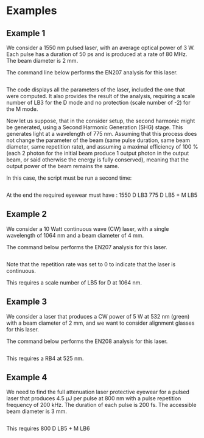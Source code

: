 # Examples

## Example 1

We consider a 1550 nm pulsed laser, with an average optical power of 3 W. Each pulse has a duration of 50 ps and is produced at a rate of 80 MHz. The beam diameter is 2 mm.

The command line below performs the EN207 analysis for this laser.

```{command-output} lasersafety -w 1550e-9 -p 3 -r 80e6 -t 50e-12 -d 2e-3 en207
```

The code displays all the parameters of the laser, included the one that were computed. It also provides the result of the analysis, requiring a scale number of LB3 for the D mode and no protection (scale number of -2) for the M mode.

Now let us suppose, that in the consider setup, the second harmonic might be generated, using a Second Harmonic Generation (SHG) stage. This generates light at a wavelength of 775 nm. Assuming that this process does not change the parameter of the beam (same pulse duration, same beam diameter, same repetition rate), and assuming a maximal efficiency of 100 % (each 2 photon for the initial beam produce 1 output photon in the output beam, or said otherwise the energy is fully conserved), meaning that the output power of the beam remains the same.

In this case, the script must be run a second time:

```{command-output} lasersafety -w 775e-9 -p 3 -r 80e6 -t 50e-12 -d 2e-3 en207
```

At the end the required eyewear must have : 
1550 D LB3
775 D LB5 + M LB5

## Example 2

We consider a 10 Watt continuous wave (CW) laser, with a single wavelength of 1064 nm and a beam diameter of 4 mm.

The command below performs the EN207 analysis for this laser.

```{command-output} lasersafety -w 1064e-9 -p 10 -r 0 -d 4e-3 en207
```

Note that the repetition rate was set to 0 to indicate that the laser is continuous.

This requires a scale number of LB5 for D at 1064 nm.

## Example 3

We consider a laser that produces a CW power of 5 W at 532 nm (green) with a beam diameter of 2 mm, and we want to consider alignment glasses for this laser.

The command below performs the EN208 analysis for this laser.

```{command-output} lasersafety -w 532e-9 -p 5 -r 0 -d 2e-3 en208
```

This requires a RB4 at 525 nm.

## Example 4

We need to find the full attenuation laser protective eyewear for a pulsed laser that produces 4.5 µJ per pulse at 800 nm with a pulse repetition frequency of 200 kHz. The duration of each pulse is 200 fs. The accessible beam diameter is 3 mm.

```{command-output} lasersafety -w 800e-9 -r 200e3 -t 200e-12 -e 4.5e-6 -d 3e-3 en207
```

This requires 800 D LB5 + M LB6